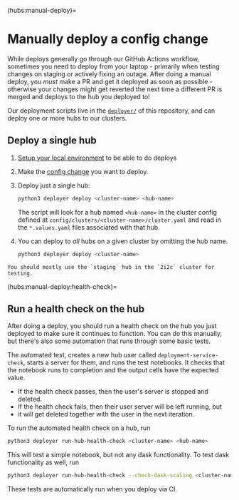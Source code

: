 (hubs:manual-deploy)=
# Manually deploy a config change

While deploys generally go through our GitHub Actions workflow, sometimes you
need to deploy from your laptop - primarily when testing changes on staging or
actively fixing an outage. After doing a manual deploy, you *must* make a PR and
get it deployed as soon as possible - otherwise your changes might get reverted
the next time a different PR is merged and deploys to the hub you deployed to!

Our deployment scripts live in the [`deployer/`](https://github.com/2i2c-org/infrastructure/tree/HEAD/deployer/)
of this repository, and can deploy one or more hubs to our clusters.

## Deploy a single hub

1. [Setup your local environment](tutorials:setup) to be able to do deploys

2. Make the [config change](../../../topic/config.md) you want to deploy.

3. Deploy just a single hub:

   ```bash
   python3 deployer deploy <cluster-name> <hub-name>
   ```

   The script will look for a hub named `<hub-name>` in the cluster config
   defined at `config/clusters/<cluster-name>/cluster.yaml` and read in the `*.values.yaml` files associated with that hub.

4. You can deploy to *all* hubs on a given cluster by omitting the hub name.

   ```bash
   python3 deployer deploy <cluster-name>
   ```

```{note}
You should mostly use the `staging` hub in the `2i2c` cluster for testing.
```

(hubs:manual-deploy:health-check)=
## Run a health check on the hub

After doing a deploy, you should run a health check on the hub you just
deployed to make sure it continues to function. You can do this manually, but
there's also some automation that runs through some basic tests.

The automated test, creates a new hub user called `deployment-service-check`, starts a
server for them, and runs the test notebooks.  It checks that the notebook
runs to completion and the output cells have the expected value.

* If the health check passes, then the user's server is stopped and deleted.
* If the health check fails, then their user server will be left running, but
* it will get deleted together with the user in the next iteration.

To run the automated health check on a hub, run

```bash
python3 deployer run-hub-health-check <cluster-name> <hub-name>
```

This will test a simple notebook, but not any dask functionality. To test dask
functionality as well, run

```bash
python3 deployer run-hub-health-check --check-dask-scaling <cluster-name> <hub-name>
```

These tests are automatically run when you deploy via CI.
